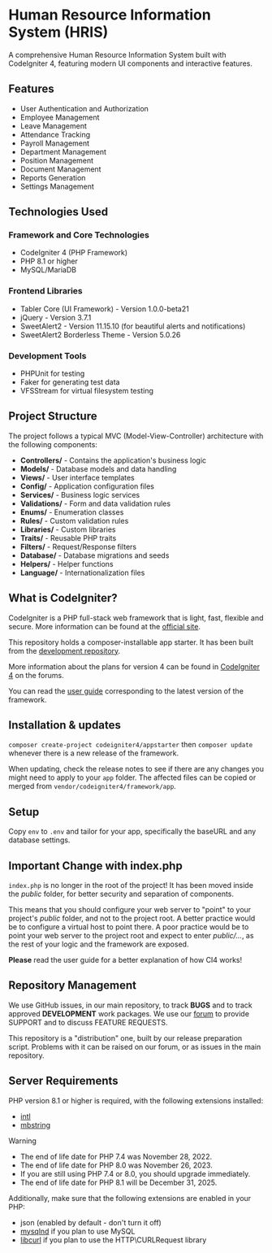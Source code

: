 # Human Resource Information System (HRIS)

A comprehensive Human Resource Information System built with CodeIgniter 4, featuring modern UI components and interactive features.

## Features

- User Authentication and Authorization
- Employee Management
- Leave Management
- Attendance Tracking
- Payroll Management
- Department Management
- Position Management
- Document Management
- Reports Generation
- Settings Management

## Technologies Used

### Framework and Core Technologies
- CodeIgniter 4 (PHP Framework)
- PHP 8.1 or higher
- MySQL/MariaDB

### Frontend Libraries
- Tabler Core (UI Framework) - Version 1.0.0-beta21
- jQuery - Version 3.7.1
- SweetAlert2 - Version 11.15.10 (for beautiful alerts and notifications)
- SweetAlert2 Borderless Theme - Version 5.0.26

### Development Tools
- PHPUnit for testing
- Faker for generating test data
- VFSStream for virtual filesystem testing

## Project Structure

The project follows a typical MVC (Model-View-Controller) architecture with the following components:

- **Controllers/** - Contains the application's business logic
- **Models/** - Database models and data handling
- **Views/** - User interface templates
- **Config/** - Application configuration files
- **Services/** - Business logic services
- **Validations/** - Form and data validation rules
- **Enums/** - Enumeration classes
- **Rules/** - Custom validation rules
- **Libraries/** - Custom libraries
- **Traits/** - Reusable PHP traits
- **Filters/** - Request/Response filters
- **Database/** - Database migrations and seeds
- **Helpers/** - Helper functions
- **Language/** - Internationalization files

## What is CodeIgniter?

CodeIgniter is a PHP full-stack web framework that is light, fast, flexible and secure.
More information can be found at the [official site](https://codeigniter.com).

This repository holds a composer-installable app starter.
It has been built from the
[development repository](https://github.com/codeigniter4/CodeIgniter4).

More information about the plans for version 4 can be found in [CodeIgniter 4](https://forum.codeigniter.com/forumdisplay.php?fid=28) on the forums.

You can read the [user guide](https://codeigniter.com/user_guide/)
corresponding to the latest version of the framework.

## Installation & updates

`composer create-project codeigniter4/appstarter` then `composer update` whenever
there is a new release of the framework.

When updating, check the release notes to see if there are any changes you might need to apply
to your `app` folder. The affected files can be copied or merged from
`vendor/codeigniter4/framework/app`.

## Setup

Copy `env` to `.env` and tailor for your app, specifically the baseURL
and any database settings.

## Important Change with index.php

`index.php` is no longer in the root of the project! It has been moved inside the *public* folder,
for better security and separation of components.

This means that you should configure your web server to "point" to your project's *public* folder, and
not to the project root. A better practice would be to configure a virtual host to point there. A poor practice would be to point your web server to the project root and expect to enter *public/...*, as the rest of your logic and the
framework are exposed.

**Please** read the user guide for a better explanation of how CI4 works!

## Repository Management

We use GitHub issues, in our main repository, to track **BUGS** and to track approved **DEVELOPMENT** work packages.
We use our [forum](http://forum.codeigniter.com) to provide SUPPORT and to discuss
FEATURE REQUESTS.

This repository is a "distribution" one, built by our release preparation script.
Problems with it can be raised on our forum, or as issues in the main repository.

## Server Requirements

PHP version 8.1 or higher is required, with the following extensions installed:

- [intl](http://php.net/manual/en/intl.requirements.php)
- [mbstring](http://php.net/manual/en/mbstring.installation.php)

> [!WARNING]
> - The end of life date for PHP 7.4 was November 28, 2022.
> - The end of life date for PHP 8.0 was November 26, 2023.
> - If you are still using PHP 7.4 or 8.0, you should upgrade immediately.
> - The end of life date for PHP 8.1 will be December 31, 2025.

Additionally, make sure that the following extensions are enabled in your PHP:

- json (enabled by default - don't turn it off)
- [mysqlnd](http://php.net/manual/en/mysqlnd.install.php) if you plan to use MySQL
- [libcurl](http://php.net/manual/en/curl.requirements.php) if you plan to use the HTTP\CURLRequest library
